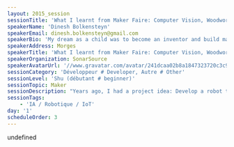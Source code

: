 ```yaml
---
layout: 2015_session
sessionTitle: 'What I learnt from Maker Faire: Computer Vision, Woodworking, C++ & more!'
speakerName: 'Dinesh Bolkensteyn'
speakerEmail: dinesh.bolkensteyn@gmail.com
speakerBio: 'My dream as a child was to become an inventor and build machines. But that was expensive (and also a bit dangerous), so I ended up building just softwares. Now that I am a grown up, I want to build machines again :-)'
speakerAddress: Morges
speakerTitle: 'What I learnt from Maker Faire: Computer Vision, Woodworking, C++ & more!'
speakerOrganization: SonarSource
speakerAvatarUrl: '//www.gravatar.com/avatar/241dcaa02b8a1847323720c3c9ee62ab?size=200&default=mm'
sessionCategory: 'Développeur # Developer, Autre # Other'
sessionLevel: 'Shu (débutant # beginner)'
sessionTopic: Maker
sessionDescription: "Years ago, I had a project idea: Develop a robot to automatically play a moto racing mobile phone game. But I had no idea how to start, and as many other projects, it just didn't happen...\nThen one day... I bought an Arduino Starter Kit: From that moment, the project really started and nothing would stop it!\n\nDiscover how BeatTheBotChallenge (http://www.github.com/dbolkensteyn/BeatTheBotChallenge) was built in a few months, mostly from the Lausanne <-> Genève train.\n\nIn this session, you'll learn a little bit about many thing: Computer Vision and OpenCV, Woodworking, C++, how it feels to present at the New York World Maker Faire and much more!"
sessionTags:
    - 'IA / Robotique / IoT'
day: '1'
scheduleOrder: 3
---
```


undefined
